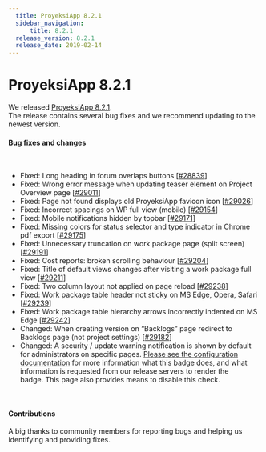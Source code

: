 ```yaml
---
  title: ProyeksiApp 8.2.1
  sidebar_navigation:
      title: 8.2.1
  release_version: 8.2.1
  release_date: 2019-02-14
---
```



# ProyeksiApp 8.2.1

We released
[ProyeksiApp 8.2.1](https://community.proyeksiapp.com/versions/1352).  
The release contains several bug fixes and we recommend updating to the
newest version.

#### Bug fixes and changes

 

  - Fixed: Long heading in forum overlaps buttons
    \[[\#28839](https://community.proyeksiapp.com/wp/28839)\]
  - Fixed: Wrong error message when updating teaser element on
    <span class="explanatory-dictionary-highlight" data-definition="explanatory-dictionary-definition-45">Project</span>
    <span class="explanatory-dictionary-highlight" data-definition="explanatory-dictionary-definition-55">Overview
    page</span>
    \[[\#29011](https://community.proyeksiapp.com/wp/29011)\]
  - Fixed: Page not found displays old ProyeksiApp favicon icon
    \[[\#29026](https://community.proyeksiapp.com/wp/29026)\]
  - Fixed: Incorrect spacings on WP full view (mobile)
    \[[\#29154](https://community.proyeksiapp.com/wp/29154)\]
  - Fixed: Mobile notifications hidden by topbar
    \[[\#29171](https://community.proyeksiapp.com/wp/29171)\]
  - Fixed: Missing colors for status selector and type indicator in
    Chrome pdf export
    \[[\#29175](https://community.proyeksiapp.com/wp/29175)\]
  - Fixed: Unnecessary truncation on work package page (split screen)
    \[[\#29191](https://community.proyeksiapp.com/wp/29191)\]
  - Fixed: Cost reports: broken scrolling behaviour
    \[[\#29204](https://community.proyeksiapp.com/wp/29204)\]
  - Fixed: Title of default views changes after visiting a work package
    full view \[[\#29211](https://community.proyeksiapp.com/wp/29211)\]
  - Fixed: Two column layout not applied on page reload
    \[[\#29238](https://community.proyeksiapp.com/wp/29238)\]
  - Fixed:
    <span class="explanatory-dictionary-highlight" data-definition="explanatory-dictionary-definition-7">Work
    package</span> table header not sticky on MS Edge, Opera, Safari
    \[[\#29239](https://community.proyeksiapp.com/wp/29239)\]
  - Fixed:
    <span class="explanatory-dictionary-highlight" data-definition="explanatory-dictionary-definition-7">Work
    package</span> table hierarchy arrows incorrectly indented on MS
    Edge \[[\#29242](https://community.proyeksiapp.com/wp/29242)\]
  - Changed: When creating version on
    “<span class="explanatory-dictionary-highlight" data-definition="explanatory-dictionary-definition-92">Backlogs</span>”
    page redirect to
    <span class="explanatory-dictionary-highlight" data-definition="explanatory-dictionary-definition-92">Backlogs</span>
    page (not project settings)
    \[[\#29182](https://community.proyeksiapp.com/wp/29182)\]
  - Changed: A security / update warning notification is shown by
    default for administrators on specific pages. [Please see the
    configuration
    documentation](../../system-admin-guide/information#security-badge)
    for more information what this badge does, and what information is
    requested from our release servers to render the badge. This page
    also provides means to disable this check.

 

#### Contributions

A big thanks to community members for reporting bugs and helping us
identifying and providing fixes.


